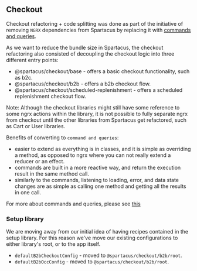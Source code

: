 ## Checkout

Checkout refactoring + code splitting was done as part of the initiative of removing `NGRX` dependencies from Spartacus by replacing it with [commands and queries](https://sap.github.io/spartacus-docs/commands-and-queries/#page-title).

As we want to reduce the bundle size in Spartacus, the checkout refactoring also consisted of decoupling the checkout logic into three different entry points: 

- @spartacus/checkout/base - offers a basic checkout functionality, such as b2c.
- @spartacus/checkout/b2b - offers a b2b checkout flow.
- @spartacus/checkout/scheduled-replenishment - offers a scheduled replenishment checkout flow.

Note: Although the checkout libraries might still have some reference to some ngrx actions within the library, it is not possible to fully separate ngrx from checkout until the other libraries from Spartacus get refactored, such as Cart or User libraries.

Benefits of converting to `command and queries`:
  - easier to extend as everything is in classes, and it is simple as overriding a method, as opposed to ngrx where you can not really extend a reducer or an effect.
  -  commands are built in a more reactive way, and return the execution result in the same method call.
  - similarly to the commands, listening to loading, error, and data state changes are as simple as calling one method and getting all the results in one call.

For more about commands and queries, please see [this](https://sap.github.io/spartacus-docs/commands-and-queries/#page-title)

### Setup library

We are moving away from our initial idea of having recipes contained in the setup library. For this reason we've move our existing configurations to either library's root, or to the app itself.

- `defaultB2bCheckoutConfig` - moved to `@spartacus/checkout/b2b/root`.
- `defaultB2bOccConfig` - moved to `@spartacus/checkout/b2b/root`.
